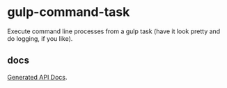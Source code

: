 # gulp-command-task

Execute command line processes from a gulp task (have it look pretty and do logging, if you like).

## docs

[Generated API Docs](docs/md/CommandTask.md).
